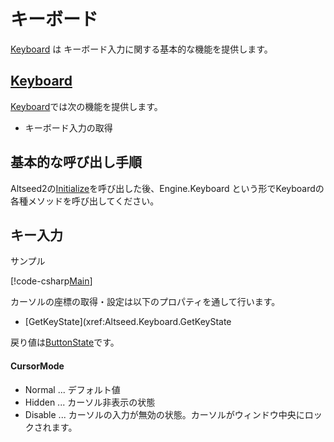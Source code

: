 ﻿# キーボード

[Keyboard](xref:Altseed.Keyboard) は キーボード入力に関する基本的な機能を提供します。


## [Keyboard](xref:Altseed.Keyboard)

[Keyboard](xref:Altseed.Keyboard)では次の機能を提供します。
* キーボード入力の取得

## 基本的な呼び出し手順

Altseed2の[Initialize](xref:Altseed.Engine.Initialize(System.String,System.Int32,System.Int32,Altseed.Configuration))を呼び出した後、Engine.Keyboard という形でKeyboardの各種メソッドを呼び出してください。




## キー入力

サンプル

[!code-csharp[Main](../../Src/Samples/Input/Keyboard.cs)]


カーソルの座標の取得・設定は以下のプロパティを通して行います。
* [GetKeyState](xref:Altseed.Keyboard.GetKeyState

戻り値は[ButtonState](xref:Altseed.ButtonState)です。




#### CursorMode
* Normal  ...  デフォルト値
* Hidden  ...  カーソル非表示の状態
* Disable ...  カーソルの入力が無効の状態。カーソルがウィンドウ中央にロックされます。


